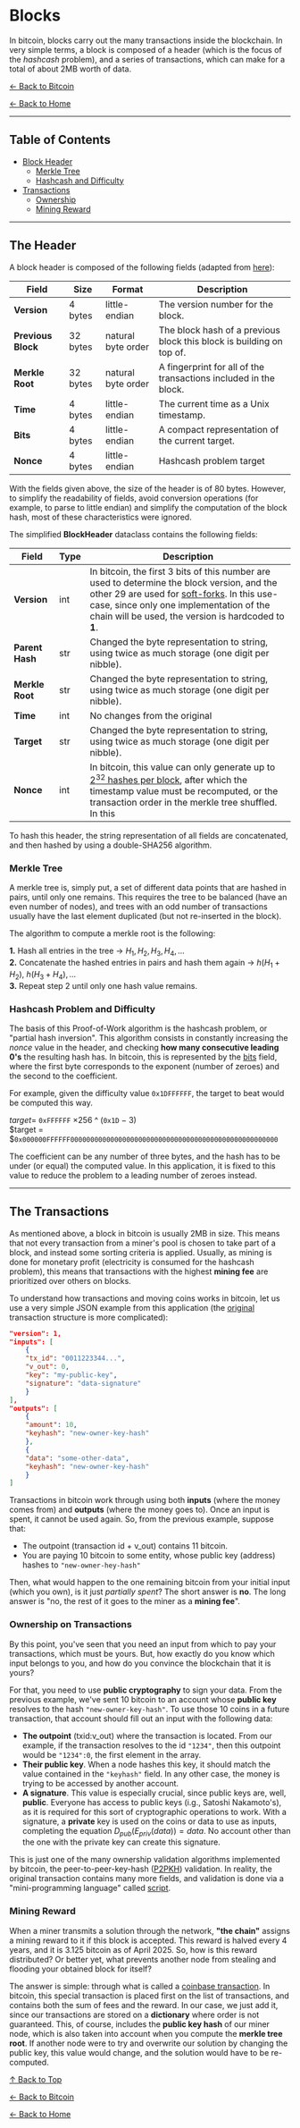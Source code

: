 # Blocks

In bitcoin, blocks carry out the many transactions inside the blockchain. In very simple terms, a block is composed of a header (which is the focus of the *hashcash* problem), and a series of transactions, which can make for a total of about 2MB worth of data.

[← Back to Bitcoin](../README)  

[← Back to Home](../../README)

---

## Table of Contents
- [Block Header](#the-header)
    - [Merkle Tree](#merkle-tree)
    - [Hashcash and Difficulty](#hashcash-problem-and-difficulty)
- [Transactions](#the-transactions)
    - [Ownership](#ownership-on-transactions)
    - [Mining Reward](#mining-reward)

---

## The Header

A block header is composed of the following fields (adapted from [here](https://learnmeabitcoin.com/technical/block/#structure)):


| **Field**  | **Size** | **Format**      | **Description**
|-------|-----|----------|---------
**Version** | 4 bytes | little-endian | The version number for the block.
**Previous Block** | 32 bytes | natural byte order | The block hash of a previous block this block is building on top of.
**Merkle Root** | 32 bytes | natural byte order | A fingerprint for all of the transactions included in the block.
**Time** | 4 bytes | little-endian | The current time as a Unix timestamp.
**Bits** | 4 bytes | little-endian | A compact representation of the current target.
**Nonce** | 4 bytes | little-endian | Hashcash problem target

With the fields given above, the size of the header is of 80 bytes. However, to simplify the readability of fields, avoid conversion operations (for example, to parse to little endian) and simplify the computation of the block hash, most of these characteristics were ignored. 

The simplified **BlockHeader** dataclass contains the following fields:

| **Field**  | **Type** | **Description**
|------------|----------|----------------|
**Version**  | int      | In bitcoin, the first 3 bits of this number are used to determine the block version, and the other 29 are used for [soft-forks](https://learnmeabitcoin.com/technical/block/version/). In this use-case, since only one implementation of the chain will be used, the version is hardcoded to **1**.
**Parent Hash** | str | Changed the byte representation to string, using twice as much storage (one digit per nibble).
**Merkle Root** | str | Changed the byte representation to string, using twice as much storage (one digit per nibble).
**Time** | int | No changes from the original
**Target** | str | Changed the byte representation to string, using twice as much storage (one digit per nibble).
**Nonce** | int | In bitcoin, this value can only generate up to [$2^{32}$ hashes per block](https://learnmeabitcoin.com/technical/block/#nonce), after which the timestamp value must be recomputed, or the transaction order in the merkle tree shuffled. In this 

To hash this header, the string representation of all fields are concatenated, and then hashed by using a double-SHA256 algorithm.

### Merkle Tree
A merkle tree is, simply put, a set of different data points that are hashed in pairs, until only one remains. This requires the tree to be balanced (have an even number of nodes), and trees with an odd number of transactions usually have the last element duplicated (but not re-inserted in the block).

The algorithm to compute a merkle root is the following:

**1.** Hash all entries in the tree -> $H_1, H_2, H_3, H_4, ...$  
**2.** Concatenate the hashed entries in pairs and hash them again -> $h(H_1+H_2), \ h(H_3+H_4), ...$  
**3.** Repeat step 2 until only one hash value remains.

### Hashcash Problem and Difficulty

The basis of this Proof-of-Work algorithm is the hashcash problem, or "partial hash inversion". This algorithm consists in constantly increasing the *nonce* value in the header, and checking **how many consecutive leading 0's** the resulting hash has. In bitcoin, this is represented by the [bits](https://learnmeabitcoin.com/technical/block/bits/) field, where the first byte corresponds to the exponent (number of zeroes) and the second to the coefficient.

For example, given the difficulty value `0x1DFFFFFF`, the target to beat would be computed this way.

$target =$ `0xFFFFFF` $\times 256$ ^ (`0x1D` $- \  3$)   
$target = $`0x000000FFFFFF0000000000000000000000000000000000000000000000000000` 

The coefficient can be any number of three bytes, and the hash has to be under (or equal) the computed value. In this application, it is fixed to this value to reduce the problem to a leading number of zeroes instead.

---

## The Transactions

As mentioned above, a block in bitcoin is usually 2MB in size. This means that not every transaction from a miner's pool is chosen to take part of a block, and instead some sorting criteria is applied. Usually, as mining is done for monetary profit (electricity is consumed for the hashcash problem), this means that transactions with the highest **mining fee** are prioritized over others on blocks.

To understand how transactions and moving coins works in bitcoin, let us use a very simple JSON example from this application (the [original](https://learnmeabitcoin.com/technical/transaction/#structure) transaction structure is more complicated):
```json
"version": 1,
"inputs": [
    {
    "tx_id": "0011223344...",
    "v_out": 0,
    "key": "my-public-key",
    "signature": "data-signature"
    }
],
"outputs": [
    {
    "amount": 10,
    "keyhash": "new-owner-key-hash"
    },
    {
    "data": "some-other-data",
    "keyhash": "new-owner-key-hash"
    }
]
```
Transactions in bitcoin work through using both **inputs** (where the money comes from) and **outputs** (where the money goes to). Once an input is spent, it cannot be used again. So, from the previous example, suppose that:
- The outpoint (transaction id + v_out) contains 11 bitcoin.
- You are paying 10 bitcoin to some entity, whose public key (address) hashes to `"new-owner-hey-hash"`

Then, what would happen to the one remaining bitcoin from your initial input (which you own), is it just *partially spent*? The short answer is **no**. The long answer is "no, the rest of it goes to the miner as a **mining fee**".

### Ownership on Transactions

By this point, you've seen that you need an input from which to pay your transactions, which must be yours. But, how exactly do you know which input belongs to you, and how do you convince the blockchain that it is yours?

For that, you need to use **public cryptography** to sign your data. From the previous example, we've sent 10 bitcoin to an account whose **public key** resolves to the hash `"new-owner-key-hash"`. To use those 10 coins in a future transaction, that account should fill out an input with the following data:
- **The outpoint** (txid:v_out) where the transaction is located. From our example, if the transaction resolves to the id `"1234"`, then this outpoint would be `"1234":0`, the first element in the array.
- **Their public key**. When a node hashes this key, it should match the value contained in the `"keyhash"` field. In any other case, the money is trying to be accessed by another account.
- **A signature**. This value is especially crucial, since public keys are, well, **public**. Everyone has access to public keys (i.g., Satoshi Nakamoto's), as it is required for this sort of cryptographic operations to work. With a signature, a **private** key is used on the coins or data to use as inputs, completing the equation $D_{pub}(E_{priv}(data)) = data$. No account other than the one with the private key can create this signature.

This is just one of the many ownership validation algorithms implemented by bitcoin, the peer-to-peer-key-hash ([P2PKH](https://learnmeabitcoin.com/technical/script/p2pkh/)) validation. In reality, the original transaction contains many more fields, and validation is done via a "mini-programming language" called [script](https://learnmeabitcoin.com/technical/script/).

### Mining Reward

When a miner transmits a solution through the network, **"the chain"** assigns a mining reward to it if this block is accepted. This reward is halved every 4 years, and it is $3.125$ bitcoin as of April 2025. So, how is this reward distributed? Or better yet, what prevents another node from stealing and flooding your obtained block for itself?

The answer is simple: through what is called a [coinbase transaction](https://learnmeabitcoin.com/technical/mining/coinbase-transaction/). In bitcoin, this special transaction is placed first on the list of transactions, and contains both the sum of fees and the reward. In our case, we just add it, since our transactions are stored on a **dictionary** where order is not guaranteed. This, of course, includes the **public key hash** of our miner node, which is also taken into account when you compute the **merkle tree root**. If another node were to try and overwrite our solution by changing the public key, this value would change, and the solution would have to be re-computed.

[↑ Back to Top](#blocks)  

[← Back to Bitcoin](../README)  

[← Back to Home](../../README)